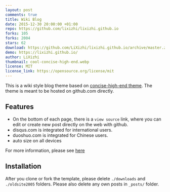 ```yaml
---
layout: post
comments: true
title: Wiki Blog
date: 2015-12-30 20:00:00 +01:00
repo: https://github.com/lixizhi/lixizhi.github.io
forks: 105
forks: 2004
stars: 62
download: https://github.com/LiXizhi/lixizhi.github.io/archive/master.zip
demo: https://lixizhi.github.io/
author: LiXizhi
thumbnail: cool-concise-high-end.webp
license: MIT
license_link: https://opensource.org/license/mit
---
```


This is a wiki style blog theme based on [concise-high-end theme](https://github.com/Gaohaoyang/gaohaoyang.github.io).
The theme is meant to be hosted on github.com directly.

## Features

* On the bottom of each page, there is a `view source` link, where you can edit or create new post directly on the web with github.
* disqus.com is integrated for international users.
* duoshuo.com is integrated for Chinese users.
* auto size on all devices

For more information, please see [here](https://lixizhi.github.io/about/)

## Installation

After you clone or fork the template, please delete `./downloads` and `./oldsite2005` folders. Please also delete any own posts in `_posts/` folder.
